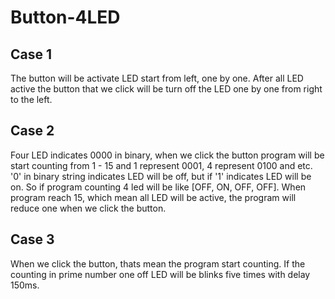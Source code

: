 # Button-4LED
## Case 1
The button will be activate LED start from left, one by one. After all LED active the button that we click will be turn off the LED one by one from right to the left.
## Case 2
Four LED indicates 0000 in binary, when we click the button program will be start counting from 1 - 15 and 1 represent 0001, 4 represent 0100 and etc. '0' in binary string indicates LED will be off, but if '1' indicates LED will be on. So if program counting 4 led will be like [OFF, ON, OFF, OFF]. When program reach 15, which mean all LED will be active, the program will reduce one when we click the button.
## Case 3
When we click the button, thats mean the program start counting. If the counting in prime number one off LED will be blinks five times with delay 150ms.